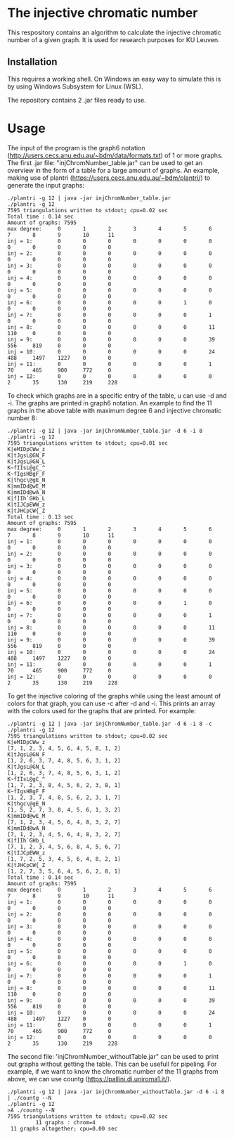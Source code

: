 # The injective chromatic number

This respository contains an algorithm to calculate the injective chromatic number of a given graph. It is used for research purposes for KU Leuven.

## Installation

This requires a working shell. On Windows an easy way to simulate this is by using Windows Subsystem for Linux (WSL).

The repository contains 2 .jar files ready to use.

# Usage
The input of the program is the graph6 notation (http://users.cecs.anu.edu.au/~bdm/data/formats.txt) of 1 or more graphs. The first .jar file: "injChromNumber_table.jar" can be used to get an overview in the form of a table for a large amount of graphs.
An example, making use of plantri (https://users.cecs.anu.edu.au/~bdm/plantri/) to generate the input graphs:

```
./plantri -g 12 | java -jar injChromNumber_table.jar
./plantri -g 12
7595 triangulations written to stdout; cpu=0.02 sec
Total time : 0.14 sec
Amount of graphs: 7595
max degree:     0       1       2       3       4       5       6       7       8       9       10      11
inj = 1:        0       0       0       0       0       0       0       0       0       0       0       0
inj = 2:        0       0       0       0       0       0       0       0       0       0       0       0
inj = 3:        0       0       0       0       0       0       0       0       0       0       0       0
inj = 4:        0       0       0       0       0       0       0       0       0       0       0       0
inj = 5:        0       0       0       0       0       0       0       0       0       0       0       0
inj = 6:        0       0       0       0       0       1       0       0       0       0       0       0
inj = 7:        0       0       0       0       0       0       1       0       0       0       0       0
inj = 8:        0       0       0       0       0       0       11      110     0       0       0       0
inj = 9:        0       0       0       0       0       0       39      556     819     0       0       0
inj = 10:       0       0       0       0       0       0       24      488     1497    1227    0       0
inj = 11:       0       0       0       0       0       0       1       70      465     900     772     0
inj = 12:       0       0       0       0       0       0       0       2       35      130     219     228
```

To check which graphs are in a specific entry of the table, u can use -d and -i. The graphs are printed in graph6 notation. An example to find the 11 graphs in the above table with maximum degree 6 and injective chromatic number 8:

```
./plantri -g 12 | java -jar injChromNumber_table.jar -d 6 -i 8
./plantri -g 12
7595 triangulations written to stdout; cpu=0.01 sec
K|eMIDpCWw_z
K|tJgsL@GN_F
K|tJgsL@GN_L
K~fIIsL@gC_^
K~fIgsHBgF_F
K|thgc\@gE_N
K|mmIDd@wE_M
K|mmIDd@wA_N
K|f]Ih`GHb_L
K|tIJCpEWW_z
K|tJHCpCW{_Z
Total time : 0.13 sec
Amount of graphs: 7595
max degree:     0       1       2       3       4       5       6       7       8       9       10      11
inj = 1:        0       0       0       0       0       0       0       0       0       0       0       0
inj = 2:        0       0       0       0       0       0       0       0       0       0       0       0
inj = 3:        0       0       0       0       0       0       0       0       0       0       0       0
inj = 4:        0       0       0       0       0       0       0       0       0       0       0       0
inj = 5:        0       0       0       0       0       0       0       0       0       0       0       0
inj = 6:        0       0       0       0       0       1       0       0       0       0       0       0
inj = 7:        0       0       0       0       0       0       1       0       0       0       0       0
inj = 8:        0       0       0       0       0       0       11      110     0       0       0       0
inj = 9:        0       0       0       0       0       0       39      556     819     0       0       0
inj = 10:       0       0       0       0       0       0       24      488     1497    1227    0       0
inj = 11:       0       0       0       0       0       0       1       70      465     900     772     0
inj = 12:       0       0       0       0       0       0       0       2       35      130     219     228
```

To get the injective coloring of the graphs while using the least amount of colors for that graph, you can use -c after -d and -i. This prints an array with the colors used for the graphs that are printed. For example: 

 ```
./plantri -g 12 | java -jar injChromNumber_table.jar -d 6 -i 8 -c
./plantri -g 12
7595 triangulations written to stdout; cpu=0.02 sec
K|eMIDpCWw_z
[7, 1, 2, 3, 4, 5, 6, 4, 5, 8, 1, 2]
K|tJgsL@GN_F
[1, 2, 6, 3, 7, 4, 8, 5, 6, 3, 1, 2]
K|tJgsL@GN_L
[1, 2, 6, 3, 7, 4, 8, 5, 6, 3, 1, 2]
K~fIIsL@gC_^
[1, 7, 2, 3, 8, 4, 5, 6, 2, 3, 8, 1]
K~fIgsHBgF_F
[1, 2, 3, 7, 4, 8, 5, 6, 2, 3, 1, 7]
K|thgc\@gE_N
[1, 5, 2, 7, 3, 8, 4, 5, 6, 1, 3, 2]
K|mmIDd@wE_M
[7, 1, 2, 3, 4, 5, 6, 4, 8, 3, 2, 7]
K|mmIDd@wA_N
[7, 1, 2, 3, 4, 5, 6, 4, 8, 3, 2, 7]
K|f]Ih`GHb_L
[7, 1, 2, 3, 4, 5, 6, 8, 4, 5, 6, 7]
K|tIJCpEWW_z
[1, 7, 2, 5, 3, 4, 5, 6, 4, 8, 2, 1]
K|tJHCpCW{_Z
[1, 2, 7, 3, 5, 6, 4, 5, 6, 2, 8, 1]
Total time : 0.14 sec
Amount of graphs: 7595
max degree:     0       1       2       3       4       5       6       7       8       9       10      11
inj = 1:        0       0       0       0       0       0       0       0       0       0       0       0
inj = 2:        0       0       0       0       0       0       0       0       0       0       0       0
inj = 3:        0       0       0       0       0       0       0       0       0       0       0       0
inj = 4:        0       0       0       0       0       0       0       0       0       0       0       0
inj = 5:        0       0       0       0       0       0       0       0       0       0       0       0
inj = 6:        0       0       0       0       0       1       0       0       0       0       0       0
inj = 7:        0       0       0       0       0       0       1       0       0       0       0       0
inj = 8:        0       0       0       0       0       0       11      110     0       0       0       0
inj = 9:        0       0       0       0       0       0       39      556     819     0       0       0
inj = 10:       0       0       0       0       0       0       24      488     1497    1227    0       0
inj = 11:       0       0       0       0       0       0       1       70      465     900     772     0
inj = 12:       0       0       0       0       0       0       0       2       35      130     219     228
```

The second file: 'injChromNumber_withoutTable.jar" can be used to print out graphs without getting the table. This can be usefull for pipeling. For example, if we want to know the chromatic number of the 11 graphs from above, we can use countg (https://pallini.di.uniroma1.it/).

```
./plantri -g 12 | java -jar injChromNumber_withoutTable.jar -d 6 -i 8 | ./countg --N
./plantri -g 12
>A ./countg --N
7595 triangulations written to stdout; cpu=0.02 sec
         11 graphs : chrom=4
 11 graphs altogether; cpu=0.00 sec
```
